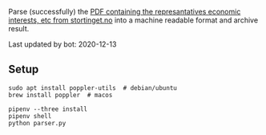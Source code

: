 Parse (successfully) the [PDF containing the represantatives economic interests, etc from stortinget.no](https://www.stortinget.no/no/Stortinget-og-demokratiet/Representantene/Okonomiske-interesser/) into a machine readable format and archive result.

Last updated by bot: 2020-12-13

## Setup
    sudo apt install poppler-utils  # debian/ubuntu
    brew install poppler  # macos

    pipenv --three install
    pipenv shell
    python parser.py
